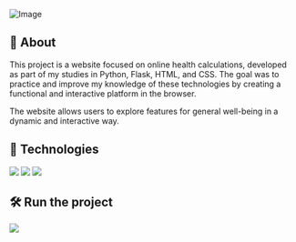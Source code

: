 ![Image](https://github.com/user-attachments/assets/bc9991c0-dc2b-4dd3-9ca0-c2afe4ab7f2d)

<h2>📌 About</h2>
<p>This project is a website focused on online health calculations, developed as part of my studies in Python, Flask, HTML, and CSS. The goal was to practice and improve my knowledge of these technologies by creating a functional and interactive platform in the browser.</p>
<p>The website allows users to explore features for general well-being in a dynamic and interactive way.</p>

## 🚀 Technologies
<div>
  <img src="https://img.shields.io/badge/python-3670A0?style=for-the-badge&logo=python&logoColor=ffdd54">
  <img src="https://img.shields.io/badge/HTML-239120?style=for-the-badge&logo=html5&logoColor=white">
  <img src="https://img.shields.io/badge/CSS-239120?&style=for-the-badge&logo=css3&logoColor=white">
</div>

## 🛠️ Run the project

<div>
  <a href="https://healthflow-lwfh.onrender.com" target="_blank"><img loading="lazy" src="https://img.shields.io/badge/Render-%46E3B7.svg?style=for-the-badge&logo=render&logoColor=white" target="_blank"></a>
</div>
